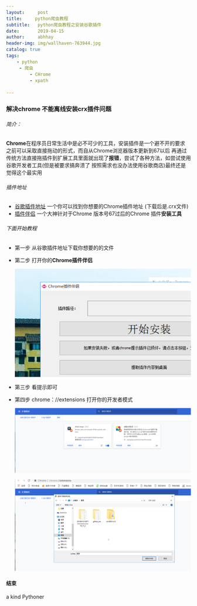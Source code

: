 ```yaml
---
layout:     post
title:     python爬虫教程
subtitle:   python爬虫教程之安装谷歌插件
date:       2019-04-15
author:     abhhay
header-img: img/wallhaven-763944.jpg
catalog: true
tags:
	- python
 	 - 爬虫
         - CHrome
         - xpath
         
---
```


### 解决chrome 不能离线安装crx插件问题

###### 简介：

​	**Chrome**在程序员日常生活中是必不可少的工具，安装插件是一个避不开的要求 之前可以采取直接拖动的形式，而自从Chrome浏览器版本更新到67以后 再通过传统方法直接拖插件到扩展工具里面就出现了**报错**，尝试了各种方法，如尝试使用谷歌开发者工具(但是被要求搞奔溃了 按照需求也没办法使用谷歌商店)最终还是觉得这个最实用

###### 插件地址

 + [谷歌插件地址](<http://chromecj.com/>)  一个你可以找到你想要的Chrome插件地址 (下载后是.crx文件)
 + [插件伴侣](<http://chromecj.com/>)   一个大神针对于Chrome 版本号67过后的Chrome 插件**安装工具**

###### 下面开始教程

+ 第一步 从谷歌插件地址下载你想要的的文件

+ 第二步 打开你的**Chrome插件伴侣**

  ![](/img/crx-1.png)

+ 第三步 看提示即可

+ 第四步 chrome：//extensions 打开你的开发者模式

  ![](/img/crx-2.png)

  ![](/img/crx-3.png)

  

#### 结束

  a kind Pythoner

